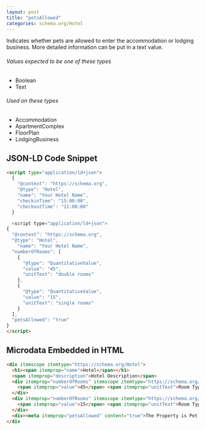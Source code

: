 ```yaml
---
layout: post
title: "petsAllowed"
categories: schema.org/Hotel
---
```


Indicates whether pets are allowed to enter the accommodation or lodging business. More detailed information can be put in a text value.

###### Values expected to be one of these types
- Boolean
- Text

###### Used on these types
- Accommodation
- ApartmentComplex
- FloorPlan
- LodgingBusiness


## JSON-LD Code Snippet

```html
<script type="application/ld+json">
  {
    "@context": "https://schema.org",
    "@type": "Hotel",
    "name": "Your Hotel Name",
    "checkinTime": "15:00:00",
    "checkoutTime": "11:00:00"
  }

  <script type="application/ld+json">
{
  "@context": "https://schema.org",
  "@type": "Hotel",
    "name": "Your Hotel Name",
  "numberOfRooms": [
    {
      "@type": "QuantitativeValue",
      "value": "45",
      "unitText": "double rooms"
    },
    {
      "@type": "QuantitativeValue",
      "value": "15",
      "unitText": "single rooms"
    }
  ],
  "petsAllowed": "true"
}
</script>
```

## Microdata Embedded in HTML

```html
<div itemscope itemtype="https://schema.org/Hotel">
  <h1><span itemprop="name">Hotel</span></h1>
  <span itemprop="description">Hotel Description</span>
  <div itemprop="numberOfRooms" itemscope itemtype="https://schema.org/QuantitativeValue">
    <span itemprop="value">45</span> <span itemprop="unitText">Room Type 1</span>
  </div>
  <div itemprop="numberOfRooms" itemscope itemtype="https://schema.org/QuantitativeValue">
    <span itemprop="value">15</span> <span itemprop="unitText">Room Type 2</span>
  </div>
  <div><meta itemprop="petsAllowed" content="true">The Property is Pet Friendly</div>
</div
```
